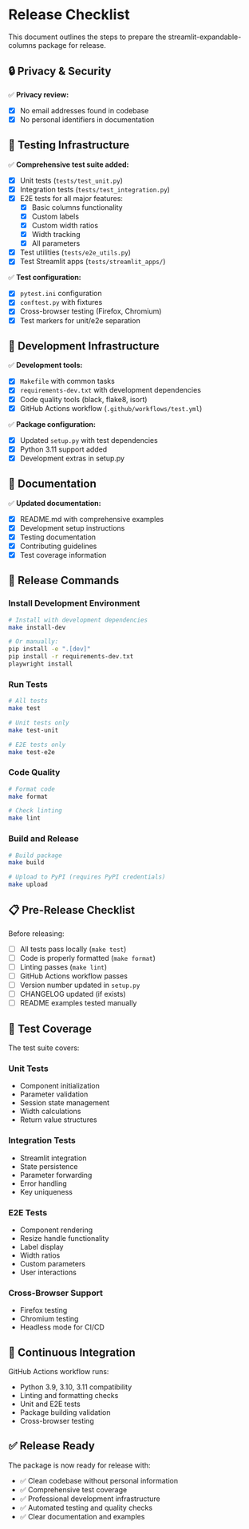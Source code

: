 # Release Checklist

This document outlines the steps to prepare the streamlit-expandable-columns package for release.

## 🔒 Privacy & Security

✅ **Privacy review:**
- [x] No email addresses found in codebase
- [x] No personal identifiers in documentation

## 🧪 Testing Infrastructure

✅ **Comprehensive test suite added:**
- [x] Unit tests (`tests/test_unit.py`)
- [x] Integration tests (`tests/test_integration.py`)
- [x] E2E tests for all major features:
  - [x] Basic columns functionality
  - [x] Custom labels
  - [x] Custom width ratios
  - [x] Width tracking
  - [x] All parameters
- [x] Test utilities (`tests/e2e_utils.py`) 
- [x] Test Streamlit apps (`tests/streamlit_apps/`)

✅ **Test configuration:**
- [x] `pytest.ini` configuration
- [x] `conftest.py` with fixtures
- [x] Cross-browser testing (Firefox, Chromium)
- [x] Test markers for unit/e2e separation

## 🔧 Development Infrastructure

✅ **Development tools:**
- [x] `Makefile` with common tasks
- [x] `requirements-dev.txt` with development dependencies
- [x] Code quality tools (black, flake8, isort)
- [x] GitHub Actions workflow (`.github/workflows/test.yml`)

✅ **Package configuration:**
- [x] Updated `setup.py` with test dependencies
- [x] Python 3.11 support added
- [x] Development extras in setup.py

## 📖 Documentation

✅ **Updated documentation:**
- [x] README.md with comprehensive examples
- [x] Development setup instructions
- [x] Testing documentation
- [x] Contributing guidelines
- [x] Test coverage information

## 🚀 Release Commands

### Install Development Environment
```bash
# Install with development dependencies
make install-dev

# Or manually:
pip install -e ".[dev]"
pip install -r requirements-dev.txt
playwright install
```

### Run Tests
```bash
# All tests
make test

# Unit tests only
make test-unit

# E2E tests only
make test-e2e
```

### Code Quality
```bash
# Format code
make format

# Check linting
make lint
```

### Build and Release
```bash
# Build package
make build

# Upload to PyPI (requires PyPI credentials)
make upload
```

## 📋 Pre-Release Checklist

Before releasing:

- [ ] All tests pass locally (`make test`)
- [ ] Code is properly formatted (`make format`)
- [ ] Linting passes (`make lint`)
- [ ] GitHub Actions workflow passes
- [ ] Version number updated in `setup.py`
- [ ] CHANGELOG updated (if exists)
- [ ] README examples tested manually

## 🎯 Test Coverage

The test suite covers:

### Unit Tests
- Component initialization
- Parameter validation
- Session state management
- Width calculations
- Return value structures

### Integration Tests  
- Streamlit integration
- State persistence
- Parameter forwarding
- Error handling
- Key uniqueness

### E2E Tests
- Component rendering
- Resize handle functionality
- Label display
- Width ratios
- Custom parameters
- User interactions

### Cross-Browser Support
- Firefox testing
- Chromium testing
- Headless mode for CI/CD

## 🔄 Continuous Integration

GitHub Actions workflow runs:
- Python 3.9, 3.10, 3.11 compatibility
- Linting and formatting checks
- Unit and E2E tests
- Package building validation
- Cross-browser testing

## ✅ Release Ready

The package is now ready for release with:
- ✅ Clean codebase without personal information
- ✅ Comprehensive test coverage
- ✅ Professional development infrastructure
- ✅ Automated testing and quality checks
- ✅ Clear documentation and examples 